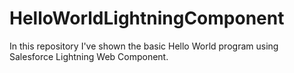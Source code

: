 # HelloWorldLightningComponent
In this repository I've shown the basic Hello World program using Salesforce Lightning Web Component.
